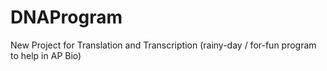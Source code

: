 # DNAProgram
New Project for Translation and Transcription (rainy-day / for-fun program to help in AP Bio)
